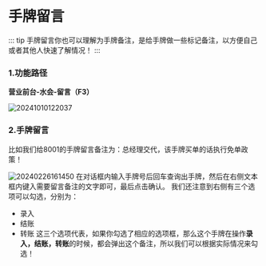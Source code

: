# 手牌留言
::: tip
手牌留言你也可以理解为手牌备注，是给手牌做一些标记备注，以方便自己或者其他人快速了解情况！
:::

### 1.功能路径
**营业前台-水会-留言（F3）**

![20241010122037](https://wiki-cdsoft.oss-cn-hangzhou.aliyuncs.com/20241010122037.png)
### 2.手牌留言
比如我们给8001的手牌留言备注为：总经理交代，该手牌买单的话执行免单政策！

![20240226161450](https://wiki-cdsoft.oss-cn-hangzhou.aliyuncs.com/20240226161450.png)
在对话框内输入手牌号后回车查询出手牌，然后在右侧文本框内键入需要留言备注的文字即可，最后点击确认。
我们还注意到右侧有三个选项可以勾选，分别为：
- 录入
- 结账
- 转账
这三个选项代表，如果你勾选了相应的选项框，那么这个手牌在操作**录入，结账，转账**的时候，都会弹出这个备注，所以我们可以根据实际情况来勾选！

